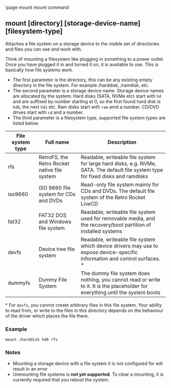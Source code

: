 \page mount mount command

## mount [directory] [storage-device-name] [filesystem-type]

Attaches a file system on a storage device to the visible set of directories and files you can see and work with.

Think of mounting a filesystem like plugging in something to a power outlet. Once you have plugged it in and turned it on, it is available to use. This is basically how file systems work.

- The first parameter is the directory, this can be any existing empty directory in the file system. For example /harddisk, /ramdisk, etc.
- The second parameter is a storage device name. Storage device names are allocated by the system. Hard disks (SATA, NVMe etc) start with `hd` and are suffixed by number starting at 0, so the first found hard disk is `hd0`, the next `hd1` etc. Ram disks start with `ram` amd a number. CD/DVD drives start with `cd` and a number.
- The third parameter is a filesystem type, supported file system types are listed below.

| File system type | Full name                                    | Description                                                                                                                      |
|------------------|----------------------------------------------|----------------------------------------------------------------------------------------------------------------------------------|
| rfs              | RetroFS, the Retro Rocket native file system | Readable, writeable file system for large hard disks, e.g. NVMe, SATA. The default file system type for fixed disks and ramdisks |
| iso9660          | ISO 9660 file system for CDs and DVDs        | Read-only file system mainly for CDs and DVDs. The default file system of the Retro Rocket LiveCD                                |
| fat32            | FAT32 DOS and Windows file system            | Readable, writeable file system used for removable media, and the recovery/boot partition of installed systems                   |
| devfs            | Device tree file system                      | Readable, writeable file system which device drivers may use to expose device-specific information and control surfaces. *       |
| dummyfs          | Dummy File System                            | The dummy file system does nothing, you cannot read or write to it. It is the placeholder for everything until the system boots  |

\* For `devfs`, you cannot create arbitrary files in this file system. Your ability to read from, or write to the files in this directory depends on the behaviour of the driver which places the file there.

### Example

```
mount /harddisk hd0 rfs
```

### Notes
- Mounting a storage device with a file system it is not configured for will result in an error
- Unmounting file systems is **not yet supported**. To clear a mounting, it is currently required that you reboot the system.